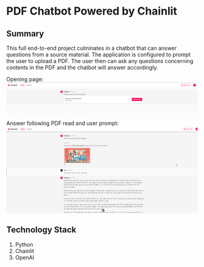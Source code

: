 # PDF Chatbot Powered by Chainlit
## Summary
This full end-to-end project culminates in a chatbot that can answer questions from a source material. The application is configured to prompt the user to upload a PDF. The user then can ask any questions concerning contents in the PDF and the chatbot will answer accordingly.

Opening page:
![pre-input](assets/img/pre-input.png)

Answer following PDF read and user prompt: 
![answer](assets/img/answer.png)

## Technology Stack
1. Python
2. Chainlit
3. OpenAI